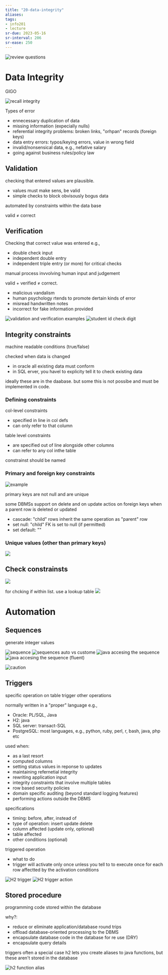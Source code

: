 ```yaml
---
title: "20-data-integrity"
aliases: 
tags: 
- info201
- lecture
sr-due: 2023-05-16
sr-interval: 206
sr-ease: 250
---
```


![review questions](https://i.imgur.com/P812tlT.png)

# Data Integrity

GIGO

![recall integrity](https://i.imgur.com/KlL4bjE.png)

Types of error
- ennecessary duplication of data
- missing information (expecially nulls)
- referential integrity problems: broken links,  "orhpan" records (foreign keys)
- data entry errors: typos/keying errors, value in wrong field
- invalid/nonsensical data, e.g., nefative salary
- going against business rules/policy law

## Validation
checking that entered values are plausible.
- values must make sens, be valid
- simple checks to block obvisously bogus data

automated by constraints within the data base

valid ≠ correct

## Verification
Checking that correct value was entered e.g.,
- double check input
- independent double entry
- independent triple entry (or more) for critical checks

manual process invvolving human input and judgement

valid + verified ≠ correct.
- malicious vandalism
- human psychology rtends to promote dertain kinds of error
- misread handwritten notes
- incorrect for fake information provided

![validation and verification examples](https://i.imgur.com/I3EPWZO.png)
![student id check digit](https://i.imgur.com/JlQMPYZ.png)

## Integrity constraints
machine readable conditions (true/false)

checked when data is changed
- in oracle all existing data must conform
- in SQL erver, you havel to explicity tell it to check existing data

ideally these are in the daabase. but some this is not possibe and must be implemented in code.

### Defining constraints
col-level constraints
- specified in line in col defs
- can only refer to that column

table level constraints
- are specified out of line alongside other columns
- can refer to  any col inthe table

constrainst should be named

### Primary and foreign key constraints
![example](https://i.imgur.com/xh5jdPV.png)

primary keys are not null and are unique

some DBMSs support on delete and on update actios on foreign keys when a parent row is deleted or updated
- cascade: "child" rows inherit the same operation as "parent" row
- set null: "child" FK is set to null (if permitted)
- set default: ""

### Unique values (other than primary keys)
![](https://i.imgur.com/QcoDPPq.png)

## Check constrainsts
![](https://i.imgur.com/hBq0Rnp.png)

for chcking if within list. use a lookup table
![](https://i.imgur.com/kHMqxM6.png)

# Automation
## Sequences
generate integer values

![sequence](https://i.imgur.com/oE9BGkt.png)
![sequences auto vs custome](https://i.imgur.com/msmxsgu.png)
![java accesing the sequence](https://i.imgur.com/psDNCrN.png)
![java accesing the sequence (fluent)](https://i.imgur.com/nbfAzca.png)

![caution](https://i.imgur.com/l4fiErh.png)

## Triggers
specific operation on table trigger other operations

normally written in a "proper" language e.g.,
- Oracle: PL/SQL, Java
- H2: java
- SQL server: transact-SQL
- PostgreSQL: most languages, e.g., python, ruby, perl, r, bash, java, php etc

used when:
- as a last resort
- computed columns
- setting status values in reponse to updates
- maintaining refernetial integrity
- rewriting application input
- integrity constraints that involve multiple tables
- row based security policies
- domain specific auditing (beyond standard logging features)
- performing actions outside the DBMS

specifications
- timing: before, after, instead of
- type of operation: insert update delete
- column affected (update only, optional)
- table affected
- other conditions (optional)

triggered operation
- what to do
- trigger will activate only once unless you tell to to execute once for each row affectted by the activation conditions

![H2 trigger](https://i.imgur.com/e4tqfH9.png)
![H2 trigger action](https://i.imgur.com/eSr8Lc4.png)

## Stored procedure
programming code stored within the database

why?:
- reduce or eliminate application/database round trips
- offload database-oriented processing to the DBMS
- encapsulate database code in the database for re use (DRY)
- encapsulate query details

triggers often a special case
h2 lets you create aliases to java functions, but these aren't stored in the database

![h2 function alias](https://i.imgur.com/TjUhVAO.png)
